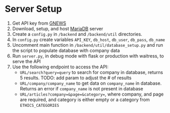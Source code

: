 # Server Setup
1. Get API key from [GNEWS](https://gnews.io/)
2. Download, setup, and host [MariaDB](https://mariadb.org/) server
3. Create a `config.py` in `/backend` and `/backend/util` directories.
4. In `config.py` create variables `API_KEY`, `db_host`, `db_user`, `db_pass`, `db_name`
5. Uncomment main function in `/backend/util/database_setup.py` and run the script to populate database with company data
6. Run `server.py`, in debug mode with flask or production with waitress, to serve the API
7. Use the following endpoint to access the API: 
    - `URL/search?query=query` to search for company in database, returns 5 results. TODO: add param to adjust the # of results
    - `URL/company/company_name` to get data on `company_name` in database. Returns an error if `company_name` is not present in database
    - `URL/articles?company=&page=&category=`, where company, and page are required, and category is either empty or a category from `ETHICS_CATEGORIES`